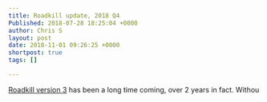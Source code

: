 ```yaml
---
title: Roadkill update, 2018 Q4
Published: 2018-07-28 18:25:04 +0000
author: Chris S
layout: post
date: 2018-11-01 09:26:25 +0000
shortpost: true
tags: []

---
```

[Roadkill version 3](http://github.com/roadkillwiki/roadkill) has been a long time coming, over 2 years in fact. Withou